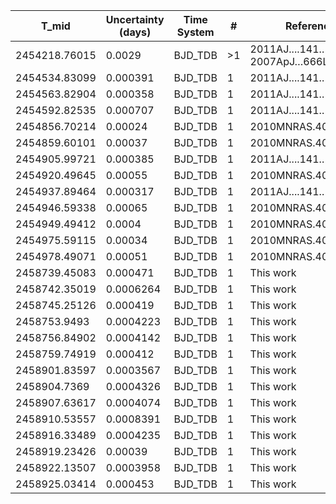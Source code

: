 |T_mid        |Uncertainty (days)|Time System|#  |Reference           |
|-------------|------------------|-----------|---|--------------------|
|2454218.76015|0.0029            |BJD_TDB    |>1 |2011AJ....141..179C; 2007ApJ…666L.121T|
|2454534.83099|0.000391          |BJD_TDB    |1  |2011AJ....141..179C |
|2454563.82904|0.000358          |BJD_TDB    |1  |2011AJ....141..179C |
|2454592.82535|0.000707          |BJD_TDB    |1  |2011AJ....141..179C |
|2454856.70214|0.00024           |BJD_TDB    |1  |2010MNRAS.401.1917G |
|2454859.60101|0.00037           |BJD_TDB    |1  |2010MNRAS.401.1917G |
|2454905.99721|0.000385          |BJD_TDB    |1  |2011AJ....141..179C |
|2454920.49645|0.00055           |BJD_TDB    |1  |2010MNRAS.401.1917G |
|2454937.89464|0.000317          |BJD_TDB    |1  |2011AJ....141..179C |
|2454946.59338|0.00065           |BJD_TDB    |1  |2010MNRAS.401.1917G |
|2454949.49412|0.0004            |BJD_TDB    |1  |2010MNRAS.401.1917G |
|2454975.59115|0.00034           |BJD_TDB    |1  |2010MNRAS.401.1917G |
|2454978.49071|0.00051           |BJD_TDB    |1  |2010MNRAS.401.1917G |
|2458739.45083|0.000471          |BJD_TDB    |1  |This work           |
|2458742.35019|0.0006264         |BJD_TDB    |1  |This work           |
|2458745.25126|0.000419          |BJD_TDB    |1  |This work           |
|2458753.9493 |0.0004223         |BJD_TDB    |1  |This work           |
|2458756.84902|0.0004142         |BJD_TDB    |1  |This work           |
|2458759.74919|0.000412          |BJD_TDB    |1  |This work           |
|2458901.83597|0.0003567         |BJD_TDB    |1  |This work           |
|2458904.7369 |0.0004326         |BJD_TDB    |1  |This work           |
|2458907.63617|0.0004074         |BJD_TDB    |1  |This work           |
|2458910.53557|0.0008391         |BJD_TDB    |1  |This work           |
|2458916.33489|0.0004235         |BJD_TDB    |1  |This work           |
|2458919.23426|0.00039           |BJD_TDB    |1  |This work           |
|2458922.13507|0.0003958         |BJD_TDB    |1  |This work           |
|2458925.03414|0.000453          |BJD_TDB    |1  |This work           |
